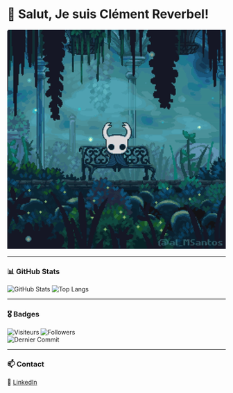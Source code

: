# 🌙 Salut, Je suis Clément Reverbel!  

<p align="center">
  <img src="https://github.com/ClementReverbel/ClementReverbel/blob/main/hollow-knight-reading-map-pixel-art.gif" width="800px">
</p>

---

### 📊 GitHub Stats  

![GitHub Stats](https://github-readme-stats.vercel.app/api?username=ClementReverbel&show_icons=true&theme=tokyonight&hide_border=true)  ![Top Langs](https://github-readme-stats.vercel.app/api/top-langs/?username=ClementReverbel&layout=compact&theme=tokyonight&hide_border=true)  

---

### 🎖️ Badges  

![Visiteurs](https://komarev.com/ghpvc/?username=ClementReverbel&color=blue) ![Followers](https://img.shields.io/github/followers/ClementReverbel?style=social)  
![Dernier Commit](https://img.shields.io/github/last-commit/ClementReverbel/ClementReverbel?logo=github&style=for-the-badge)  


---

### 📫 Contact  

🔗 [LinkedIn](https://www.linkedin.com/in/cl%C3%A9ment-reverbel-243392327/)  


